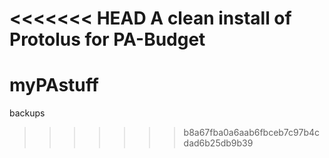 <<<<<<< HEAD
A clean install of Protolus for PA-Budget
=======
myPAstuff
=========

backups
>>>>>>> b8a67fba0a6aab6fbceb7c97b4cdad6b25db9b39

